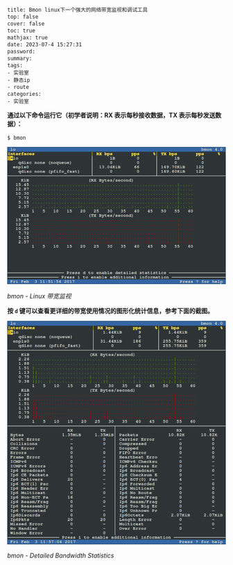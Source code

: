 ```
title: Bmon linux下一个强大的网络带宽监视和调试工具
top: false
cover: false
toc: true
mathjax: true
date: 2023-07-4 15:27:31
password:
summary:
tags:
- 实验室
- 静态ip
- route
categories:
- 实验室
```



**通过以下命令运行它（初学者说明：RX 表示每秒接收数据，TX 表示每秒发送数据）：**

```
$ bmon
```

![bmon - Linux 带宽监视](https://raw.githubusercontent.com/kengerlwl/kengerlwl.github.io/master/image/05af827791de178c8c47f956d5d80fb1/363d6dc5fd5f9a8dc864d26a5462d4e5.png)

*bmon - Linux 带宽监视*

**按 `d` 键可以查看更详细的带宽使用情况的图形化统计信息，参考下面的截图。**

![bmon - Detailed Bandwidth Statistics](https://raw.githubusercontent.com/kengerlwl/kengerlwl.github.io/master/image/05af827791de178c8c47f956d5d80fb1/c79780c076aef57f1959aab398f35095.png)

*bmon - Detailed Bandwidth Statistics*

